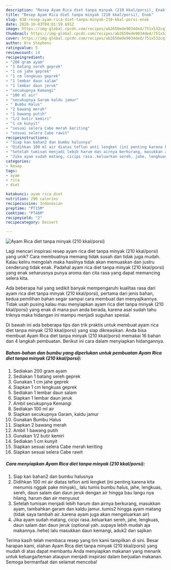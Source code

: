 ```yaml
---
description: "Resep Ayam Rica diet tanpa minyak (210 kkal/porsi), Enak"
title: "Resep Ayam Rica diet tanpa minyak (210 kkal/porsi), Enak"
slug: 838-resep-ayam-rica-diet-tanpa-minyak-210-kkal-porsi-enak
date: 2020-10-03T04:01:59.691Z
image: https://img-global.cpcdn.com/recipes/ab2650ede9034ded/751x532cq70/ayam-rica-diet-tanpa-minyak-210-kkalporsi-foto-resep-utama.jpg
thumbnail: https://img-global.cpcdn.com/recipes/ab2650ede9034ded/751x532cq70/ayam-rica-diet-tanpa-minyak-210-kkalporsi-foto-resep-utama.jpg
cover: https://img-global.cpcdn.com/recipes/ab2650ede9034ded/751x532cq70/ayam-rica-diet-tanpa-minyak-210-kkalporsi-foto-resep-utama.jpg
author: Ora Stephens
ratingvalue: 5
reviewcount: 14
recipeingredient:
- "200 gram ayam"
- "1 batang sereh geprek"
- "1 cm jahe geprek"
- "1 cm lengkuas geprek"
- "1 lembar daun salam"
- "1 lembar daun jeruk"
- "secukupnya Kemangi"
- "100 ml air"
- "secukupnya Garam kaldu jamur"
- " Bumbu Halus"
- "2 bawang merah"
- "1 bawang putih"
- "1/2 butir kemiri"
- "1 cm kunyit"
- "sesuai selera Cabe merah keriting"
- "sesuai selera Cabe rawit"
recipeinstructions:
- "Siap kan bahan2 dan bumbu halusnya"
- "Didihkan 100 ml air diatas teflon anti lengket (ini penting karena kita menumis nggak pake minyak),, lalu tumis bumbu halus, jahe, lengkuas, sereh, daun salam dan daun jeruk dengan air hingga bau langu nya hilang, harum dan air menyusut"
- "Setelah tumisan menjadi lebih harum dan airnya berkurang, masukkan ayam, tambahkan garam dan kaldu jamur..tumis2 hingga ayam matang (tidak saya tambah air..karena ayam juga akan mengeluarkan air)"
- "Jika ayam sudah matang, cicipi rasa..keluarkan sereh, jahe, lengkuas, daun salam dan daun jeruk (optional yah..supaya lebih mudah aja makannya..hehe) lalu masukkan daun kemangi, aduk2 dan sajikan"
categories:
- Resep
tags:
- ayam
- rica
- diet

katakunci: ayam rica diet 
nutrition: 296 calories
recipecuisine: Indonesian
preptime: "PT15M"
cooktime: "PT46M"
recipeyield: "2"
recipecategory: Dessert

---
```



![Ayam Rica diet tanpa minyak (210 kkal/porsi)](https://img-global.cpcdn.com/recipes/ab2650ede9034ded/751x532cq70/ayam-rica-diet-tanpa-minyak-210-kkalporsi-foto-resep-utama.jpg)

Lagi mencari inspirasi resep ayam rica diet tanpa minyak (210 kkal/porsi) yang unik? Cara membuatnya memang tidak susah dan tidak juga mudah. Kalau keliru mengolah maka hasilnya tidak akan memuaskan dan justru cenderung tidak enak. Padahal ayam rica diet tanpa minyak (210 kkal/porsi) yang enak seharusnya punya aroma dan cita rasa yang dapat memancing selera kita.



Ada beberapa hal yang sedikit banyak mempengaruhi kualitas rasa dari ayam rica diet tanpa minyak (210 kkal/porsi), pertama dari jenis bahan, kedua pemilihan bahan segar sampai cara membuat dan menyajikannya. Tidak usah pusing kalau mau menyiapkan ayam rica diet tanpa minyak (210 kkal/porsi) yang enak di mana pun anda berada, karena asal sudah tahu triknya maka hidangan ini mampu menjadi suguhan spesial.


Di bawah ini ada beberapa tips dan trik praktis untuk membuat ayam rica diet tanpa minyak (210 kkal/porsi) yang siap dikreasikan. Anda bisa membuat Ayam Rica diet tanpa minyak (210 kkal/porsi) memakai 16 bahan dan 4 langkah pembuatan. Berikut ini cara dalam menyiapkan hidangannya.

<!--inarticleads1-->

##### Bahan-bahan dan bumbu yang diperlukan untuk pembuatan Ayam Rica diet tanpa minyak (210 kkal/porsi):

1. Sediakan 200 gram ayam
1. Sediakan 1 batang sereh geprek
1. Gunakan 1 cm jahe geprek
1. Siapkan 1 cm lengkuas geprek
1. Sediakan 1 lembar daun salam
1. Siapkan 1 lembar daun jeruk
1. Ambil secukupnya Kemangi
1. Sediakan 100 ml air
1. Siapkan secukupnya Garam, kaldu jamur
1. Gunakan  Bumbu Halus
1. Siapkan 2 bawang merah
1. Ambil 1 bawang putih
1. Gunakan 1/2 butir kemiri
1. Sediakan 1 cm kunyit
1. Siapkan sesuai selera Cabe merah keriting
1. Siapkan sesuai selera Cabe rawit




<!--inarticleads2-->

##### Cara menyiapkan Ayam Rica diet tanpa minyak (210 kkal/porsi):

1. Siap kan bahan2 dan bumbu halusnya
1. Didihkan 100 ml air diatas teflon anti lengket (ini penting karena kita menumis nggak pake minyak),, lalu tumis bumbu halus, jahe, lengkuas, sereh, daun salam dan daun jeruk dengan air hingga bau langu nya hilang, harum dan air menyusut
1. Setelah tumisan menjadi lebih harum dan airnya berkurang, masukkan ayam, tambahkan garam dan kaldu jamur..tumis2 hingga ayam matang (tidak saya tambah air..karena ayam juga akan mengeluarkan air)
1. Jika ayam sudah matang, cicipi rasa..keluarkan sereh, jahe, lengkuas, daun salam dan daun jeruk (optional yah..supaya lebih mudah aja makannya..hehe) lalu masukkan daun kemangi, aduk2 dan sajikan




Terima kasih telah membaca resep yang tim kami tampilkan di sini. Besar harapan kami, olahan Ayam Rica diet tanpa minyak (210 kkal/porsi) yang mudah di atas dapat membantu Anda menyiapkan makanan yang menarik untuk keluarga/teman ataupun menjadi inspirasi dalam berjualan makanan. Semoga bermanfaat dan selamat mencoba!

